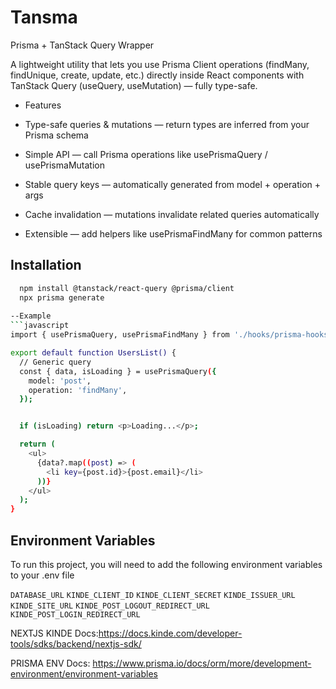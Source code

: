 
# Tansma

Prisma + TanStack Query Wrapper

A lightweight utility that lets you use Prisma Client operations (findMany, findUnique, create, update, etc.) directly inside React components with TanStack Query (useQuery, useMutation) — fully type-safe.

- Features

- Type-safe queries & mutations — return types are inferred from your Prisma schema

- Simple API — call Prisma operations like usePrismaQuery / usePrismaMutation

- Stable query keys — automatically generated from model + operation + args

- Cache invalidation — mutations invalidate related queries automatically

- Extensible — add helpers like usePrismaFindMany for common patterns


## Installation


```bash
  npm install @tanstack/react-query @prisma/client
  npx prisma generate
    
--Example
```javascript
import { usePrismaQuery, usePrismaFindMany } from './hooks/prisma-hooks';

export default function UsersList() {
  // Generic query
  const { data, isLoading } = usePrismaQuery({
    model: 'post',
    operation: 'findMany',
  });


  if (isLoading) return <p>Loading...</p>;

  return (
    <ul>
      {data?.map((post) => (
        <li key={post.id}>{post.email}</li>
      ))}
    </ul>
  );
}
```


## Environment Variables

To run this project, you will need to add the following environment variables to your .env file

`DATABASE_URL`
`KINDE_CLIENT_ID`
`KINDE_CLIENT_SECRET`
`KINDE_ISSUER_URL`
`KINDE_SITE_URL`
`KINDE_POST_LOGOUT_REDIRECT_URL`
`KINDE_POST_LOGIN_REDIRECT_URL`

NEXTJS KINDE Docs:https://docs.kinde.com/developer-tools/sdks/backend/nextjs-sdk/

PRISMA ENV Docs: https://www.prisma.io/docs/orm/more/development-environment/environment-variables